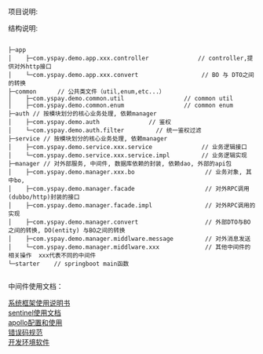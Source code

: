 项目说明:

结构说明:
```text

├─app     
│    ├─com.yspay.demo.app.xxx.controller              // controller,提供对外http接口
│    └─com.yspay.demo.app.xxx.convert                  // BO 与 DTO之间的转换
├─common      // 公共类文件（util,enum,etc...）
│    ├─com.yspay.demo.common.util                 // common util
│    ├─com.yspay.demo.common.enum                 // common enum 
├─auth // 按模块划分的核心业务处理, 依赖manager                                  
│    ├─com.yspay.demo.auth              // 鉴权
│    └─com.yspay.demo.auth.filter         // 统一鉴权过滤
├─service // 按模块划分的核心业务处理, 依赖manager                               
│    ├─com.yspay.demo.service.xxx.service              // 业务逻辑接口
│    └─com.yspay.demo.service.xxx.service.impl         // 业务逻辑实现
├─manager // 对外部服务, 中间件, 数据库依赖的封装, 依赖dao, 外部的api包
│    ├─com.yspay.demo.manager.xxx.bo                    // 业务对象, 其中bo, 
│    ├─com.yspay.demo.manager.facade                    // 对外RPC调用(dubbo/http)封装的接口
│    ├─com.yspay.demo.manager.facade.impl               // 对外RPC调用的实现
│    ├─com.yspay.demo.manager.convert                   // 外部DTO与BO之间的转换, DO(entity) 与BO之间的转换    
│    ├─com.yspay.demo.manager.middlware.message         // 对外消息发送    
│    └─com.yspay.demo.manager.middlware.xxx             // 其他中间件的相关操作  xxx代表不同的中间件        
└─starter    // springboot main函数


```

中间件使用文档：

[系统框架使用说明书](https://doc.weixin.qq.com/doc/w3_ARkALgazAGoVafOoeKXRDGiKduFre?scode=AGgAqwfkAA0UTfifaE)  
[sentinel使用文档](https://doc.weixin.qq.com/doc/w3_AKkAZAY0AHckY0LG2b2TZ0IJeWo5L?scode=AGgAqwfkAA0nEmUSVW)  
[apollo配置和使用](https://doc.weixin.qq.com/doc/w3_AKkAZAY0AHcC14Xcc6hQhOeCTmoGn?scode=AGgAqwfkAA0ANPynjn)  
[错误码规范](https://doc.weixin.qq.com/doc/w3_AOcAlAYQAHQOrMIBR5GQVWnJJSel0?scode=AGgAqwfkAA0rn3hauR)  
[开发环境软件](https://doc.weixin.qq.com/sheet/e3_APUADQZKAHkLX4sdoTFRv6l8dGosy?scode=AGgAqwfkAA0H8C8RjZ)  
